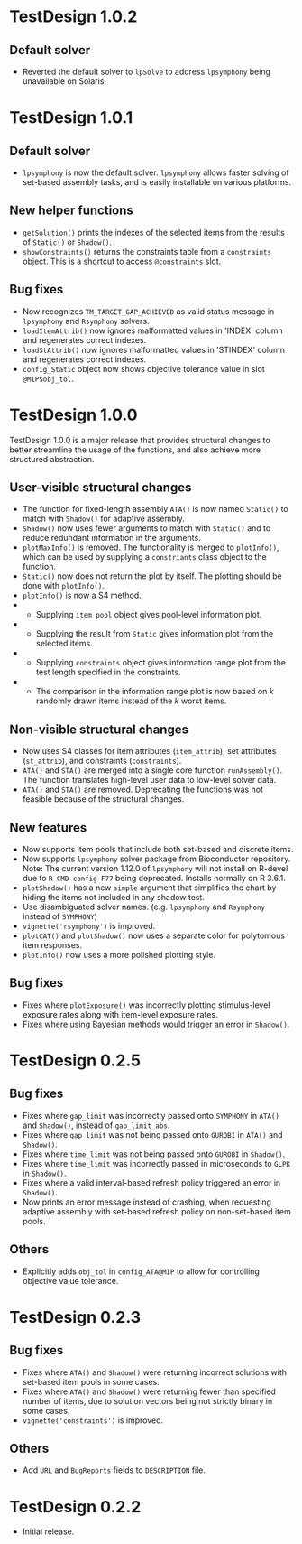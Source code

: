 # TestDesign 1.0.2

## Default solver

* Reverted the default solver to `lpSolve` to address `lpsymphony` being unavailable on Solaris.

# TestDesign 1.0.1

## Default solver

* `lpsymphony` is now the default solver. `lpsymphony` allows faster solving of set-based assembly tasks, and is easily installable on various platforms.

## New helper functions

* `getSolution()` prints the indexes of the selected items from the results of `Static()` or `Shadow()`.
* `showConstraints()` returns the constraints table from a `constraints` object. This is a shortcut to access `@constraints` slot.

## Bug fixes

* Now recognizes `TM_TARGET_GAP_ACHIEVED` as valid status message in `lpsymphony` and `Rsymphony` solvers.
* `loadItemAttrib()` now ignores malformatted values in 'INDEX' column and regenerates correct indexes.
* `loadStAttrib()` now ignores malformatted values in 'STINDEX' column and regenerates correct indexes.
* `config_Static` object now shows objective tolerance value in slot `@MIP$obj_tol`.

# TestDesign 1.0.0

TestDesign 1.0.0 is a major release that provides structural changes to better streamline the usage of the functions, and also achieve more structured abstraction.

## User-visible structural changes

* The function for fixed-length assembly `ATA()` is now named `Static()` to match with `Shadow()` for adaptive assembly.
* `Shadow()` now uses fewer arguments to match with `Static()` and to reduce redundant information in the arguments.
* `plotMaxInfo()` is removed. The functionality is merged to `plotInfo()`, which can be used by supplying a `constriants` class object to the function.
* `Static()` now does not return the plot by itself. The plotting should be done with `plotInfo()`.
* `plotInfo()` is now a S4 method.
* * Supplying `item_pool` object gives pool-level information plot.
* * Supplying the result from `Static` gives information plot from the selected items.
* * Supplying `constraints` object gives information range plot from the test length specified in the constraints.
* * The comparison in the information range plot is now based on *k* randomly drawn items instead of the *k* worst items.

## Non-visible structural changes

* Now uses S4 classes for item attributes (`item_attrib`), set attributes (`st_attrib`), and constraints (`constraints`).
* `ATA()` and `STA()` are merged into a single core function `runAssembly()`. The function translates high-level user data to low-level solver data.
* `ATA()` and `STA()` are removed. Deprecating the functions was not feasible because of the structural changes.

## New features

* Now supports item pools that include both set-based and discrete items.
* Now supports `lpsymphony` solver package from Bioconductor repository. Note: The current version 1.12.0 of `lpsymphony` will not install on R-devel due to `R CMD config F77` being deprecated. Installs normally on R 3.6.1.
* `plotShadow()` has a new `simple` argument that simplifies the chart by hiding the items not included in any shadow test.
* Use disambiguated solver names. (e.g. `lpsymphony` and `Rsymphony` instead of `SYMPHONY`)
* `vignette('rsymphony')` is improved.
* `plotCAT()` and `plotShadow()` now uses a separate color for polytomous item responses.
* `plotInfo()` now uses a more polished plotting style.

## Bug fixes

* Fixes where `plotExposure()` was incorrectly plotting stimulus-level exposure rates along with item-level exposure rates.
* Fixes where using Bayesian methods would trigger an error in `Shadow()`.

# TestDesign 0.2.5

## Bug fixes

* Fixes where `gap_limit` was incorrectly passed onto `SYMPHONY` in `ATA()` and `Shadow()`, instead of `gap_limit_abs`.
* Fixes where `gap_limit` was not being passed onto `GUROBI` in `ATA()` and `Shadow()`.
* Fixes where `time_limit` was not being passed onto `GUROBI` in `Shadow()`.
* Fixes where `time_limit` was incorrectly passed in microseconds to `GLPK` in `Shadow()`.
* Fixes where a valid interval-based refresh policy triggered an error in `Shadow()`.
* Now prints an error message instead of crashing, when requesting adaptive assembly with set-based refresh policy on non-set-based item pools.

## Others

* Explicitly adds `obj_tol` in `config_ATA@MIP` to allow for controlling objective value tolerance.

# TestDesign 0.2.3

## Bug fixes

* Fixes where `ATA()` and `Shadow()` were returning incorrect solutions with set-based item pools in some cases.
* Fixes where `ATA()` and `Shadow()` were returning fewer than specified number of items, due to solution vectors being not strictly binary in some cases.
* `vignette('constraints')` is improved.

## Others

* Add `URL` and `BugReports` fields to `DESCRIPTION` file.

# TestDesign 0.2.2

* Initial release.
